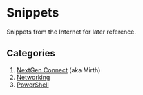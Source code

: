 # Snippets

Snippets from the Internet for later reference.

## Categories

1. [NextGen Connect](Connect/Mirth.md) (aka Mirth)
2. [Networking](Networking.md)
3. [PowerShell](PowerShell/PowerShell.md)
